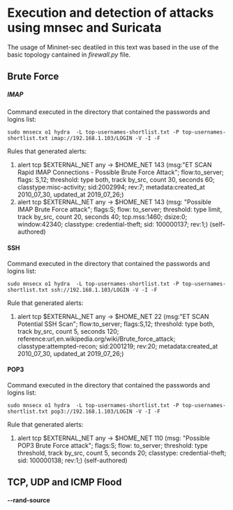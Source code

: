 # Execution and detection of attacks using mnsec and Suricata 

The usage of Mininet-sec deatiled in this text was based in the use of the basic topology cantained in *firewall.py* file.

## Brute Force

##### IMAP 

Command executed in the directory that contained the passwords and logins list:

```
sudo mnsecx o1 hydra  -L top-usernames-shortlist.txt -P top-usernames-shortlist.txt imap://192.168.1.103/LOGIN -V -I -F
```

Rules that generated alerts:

1. alert tcp $EXTERNAL_NET any -> $HOME_NET 143 (msg:"ET SCAN Rapid IMAP Connections - Possible Brute Force Attack"; flow:to_server; flags: S,12; threshold: type both, track by_src, count 30, seconds 60; classtype:misc-activity; sid:2002994; rev:7; metadata:created_at 2010_07_30, updated_at 2019_07_26;)
2. alert tcp $EXTERNAL_NET any -> $HOME_NET 143 (msg: "Possible IMAP Brute Force attack"; flags:S; flow: to_server; threshold: type limit, track by_src, count 20, seconds 40; tcp.mss:1460; dsize:0; window:42340; classtype: credential-theft; sid: 100000137; rev:1;) (self-authored)

#### SSH

Command executed in the directory that contained the passwords and logins list:

```
sudo mnsecx o1 hydra  -L top-usernames-shortlist.txt -P top-usernames-shortlist.txt ssh://192.168.1.103/LOGIN -V -I -F
```

Rule that generated alerts:

1. alert tcp $EXTERNAL_NET any -> $HOME_NET 22 (msg:"ET SCAN Potential SSH Scan"; flow:to_server; flags:S,12; threshold: type both, track by_src, count 5, seconds 120; reference:url,en.wikipedia.org/wiki/Brute_force_attack; classtype:attempted-recon; sid:2001219; rev:20; metadata:created_at 2010_07_30, updated_at 2019_07_26;)

#### POP3

Command executed in the directory that contained the passwords and logins list:

```
sudo mnsecx o1 hydra  -L top-usernames-shortlist.txt -P top-usernames-shortlist.txt pop3://192.168.1.103/LOGIN -V -I -F
```

Rule that generated alerts:

1. alert tcp $EXTERNAL_NET any -> $HOME_NET 110 (msg: "Possible POP3 Brute Force attack"; flags:S; flow: to_server; threshold: type threshold, track by_src, count 5, seconds 20; classtype: credential-theft; sid: 100000138; rev:1;) (self-authored)

## TCP, UDP and ICMP Flood

#### --rand-source


